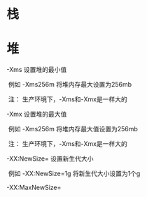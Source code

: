 # 栈

# 堆

-Xms<size> 						设置堆的最小值 		

​	例如		-Xms256m	将堆内存最大设置为256mb

​	注：		生产环境下，-Xms和-Xmx是一样大的



-Xmx<size> 						设置堆的最大值 

​	例如		-Xms256m	将堆内存最大值设置为256mb

​	注：		生产环境下，-Xms和-Xmx是一样大的



-XX:NewSize=<size> 				设置新生代大小

​	例如		-XX:NewSize=1g  	将新生代大小设置为1个g

-XX:MaxNewSize=<size> 